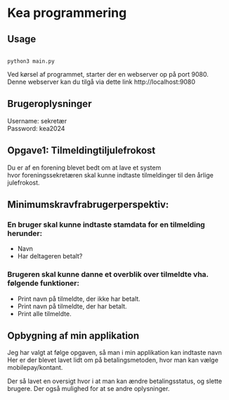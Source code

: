 # Kea programmering

## Usage
```

python3 main.py
```

Ved kørsel af programmet, starter der en webserver op på port 9080.\
Denne webserver kan du tilgå via dette link http://localhost:9080
## Brugeroplysninger
Username: sekretær\
Password: kea2024

## Opgave1: Tilmeldingtiljulefrokost
Du er af en forening blevet bedt om at lave et system\
hvor foreningssekretæren skal kunne indtaste tilmeldinger til den årlige julefrokost.
## Minimumskravfrabrugerperspektiv:
### En bruger skal kunne indtaste stamdata for en tilmelding herunder: 
- Navn
- Har deltageren betalt? 

### Brugeren skal kunne danne et overblik over tilmeldte vha. følgende funktioner:
- Print navn på tilmeldte, der ikke har betalt.
- Print navn på tilmeldte, der har betalt.
- Print alle tilmeldte. 

## Opbygning af min applikation
Jeg har valgt at følge opgaven, så man i min applikation kan indtaste navn\
Her er der blevet lavet lidt om på betalingsmetoden, hvor man kan vælge mobilepay/kontant.

Der så lavet en oversigt hvor i at man kan ændre betalingsstatus, og slette brugere.
Der også mulighed for at se andre oplysninger.